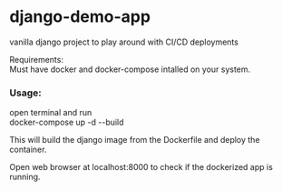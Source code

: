 # django-demo-app
vanilla django project to play around with CI/CD deployments  


Requirements:  
Must have docker and docker-compose intalled on your system.  

### Usage:

open terminal and run  
docker-compose up -d --build  


This will build the django image from the Dockerfile and deploy the container.  

Open web browser at localhost:8000 to check if the dockerized app is running.
